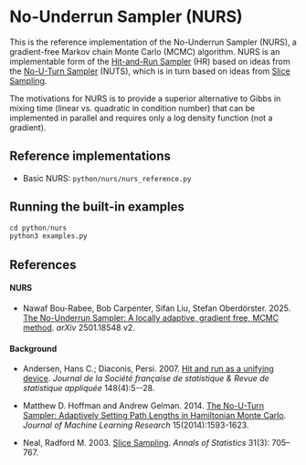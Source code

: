 # No-Underrun Sampler (NURS)

This is the reference implementation of the No-Underrun Sampler
(NURS), a gradient-free Markov chain Monte Carlo (MCMC) algorithm.
NURS is an implementable form of the [Hit-and-Run Sampler](https://www.numdam.org/item/JSFS_2007__148_4_5_0/) (HR) based on
ideas from the
[No-U-Turn Sampler](https://en.wikipedia.org/wiki/Hamiltonian_Monte_Carlo#No_U-Turn_Sampler)
(NUTS), which is in turn based on ideas from [Slice Sampling](https://en.wikipedia.org/wiki/Slice_sampling).

The motivations for NURS is to provide a superior alternative to Gibbs
in mixing time (linear vs. quadratic in condition number) that can be
implemented in parallel and requires only a log density function (not
a gradient).

## Reference implementations

* Basic NURS:  `python/nurs/nurs_reference.py`

## Running the built-in examples

```python
cd python/nurs
python3 examples.py
```

## References

#### NURS

* Nawaf Bou-Rabee, Bob Carpenter, Sifan Liu, Stefan Oberdörster. 2025.
[The No-Underrun Sampler: A locally adaptive, gradient free, MCMC
method](https://arxiv.org/abs/2501.18548v2). *arXiv* 2501.18548 v2.

#### Background

* Andersen, Hans C.; Diaconis, Persi. 2007.  [Hit and run as a unifying
  device](https://www.numdam.org/item/JSFS_2007__148_4_5_0/). *Journal
  de la Société française de statistique & Revue de statistique
  appliquée* 148(4):5--28.

* Matthew D. Hoffman and Andrew
  Gelman.  2014. [The No-U-Turn Sampler: Adaptively Setting Path Lengths in Hamiltonian Monte Carlo](https://www.jmlr.org/papers/volume15/hoffman14a/hoffman14a.pdf). *Journal
  of Machine Learning Research* 15(2014):1593-1623.

* Neal, Radford M. 2003. [Slice Sampling](https://projecteuclid.org/journals/annals-of-statistics/volume-31/issue-3/Slice-sampling/10.1214/aos/1056562461.full). *Annals of Statistics* 31(3): 705–767.


